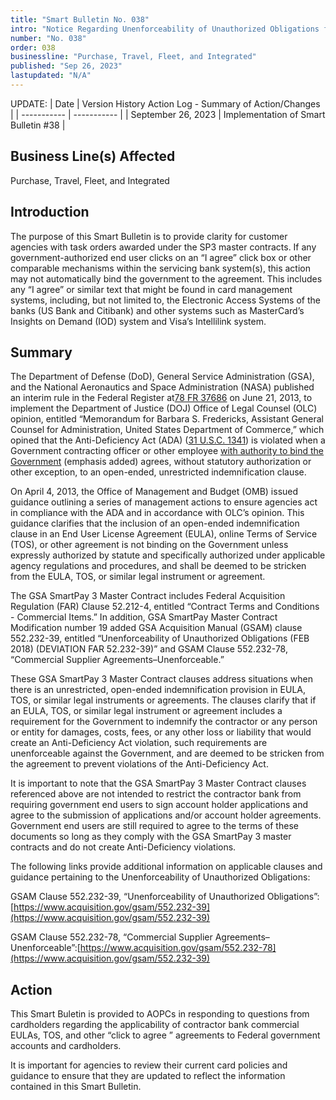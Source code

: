 ```yaml
---
title: "Smart Bulletin No. 038"
intro: "Notice Regarding Unenforceability of Unauthorized Obligations for Task Orders Awarded Under GSA SmartPay® 3 (SP3)"
number: "No. 038"
order: 038
businessline: "Purchase, Travel, Fleet, and Integrated"
published: "Sep 26, 2023"
lastupdated: "N/A"
---
```


UPDATE:
| Date | Version History Action Log - Summary of Action/Changes |
| ----------- | ----------- |
| September 26, 2023 | Implementation of Smart Bulletin #38 |

## Business Line(s) Affected

 Purchase, Travel, Fleet, and Integrated

## Introduction

The purpose of this Smart Bulletin is to provide clarity for customer agencies with task orders awarded under the SP3 master contracts. If any government-authorized end user clicks on an “I agree” click box or other comparable mechanisms within the servicing bank system(s), this action may not automatically bind the government to the agreement. This includes any “I agree” or similar text that might be found in card management systems, including, but not limited to, the Electronic Access Systems of the banks (US Bank and Citibank) and other systems such as MasterCard’s Insights on Demand (IOD) system and Visa’s Intellilink system.

## Summary

The Department of Defense (DoD), General Service Administration (GSA), and the National Aeronautics and Space Administration (NASA) published an interim rule in the Federal Register at[78 FR 37686](https://www.federalregister.gov/citation/78-FR-37686) on June 21, 2013, to implement the Department of Justice (DOJ) Office of Legal Counsel (OLC) opinion, entitled “Memorandum for Barbara S. Fredericks, Assistant General Counsel for Administration, United States Department of Commerce,” which opined that the Anti-Deficiency Act (ADA) ([31 U.S.C. 1341](https://api.fdsys.gov/link?collection=uscode&title=31&year=mostrecent&section=1341&type=usc&link-type=html))  is violated when a Government contracting officer or other employee <u>with authority to bind the Government</u> (emphasis added) agrees, without statutory authorization or other exception, to an open-ended, unrestricted indemnification clause.

On April 4, 2013, the Office of Management and Budget (OMB) issued guidance outlining a series of management actions to ensure agencies act in compliance with the ADA and in accordance with OLC’s opinion. This guidance clarifies that the inclusion of an open-ended indemnification clause in an End User License Agreement (EULA), online Terms of Service (TOS), or other agreement is not binding on the Government unless expressly authorized by statute and specifically authorized under applicable agency regulations and procedures, and shall be deemed to be stricken from the EULA, TOS, or similar legal instrument or agreement.

The GSA SmartPay 3 Master Contract includes Federal Acquisition Regulation (FAR) Clause 52.212-4, entitled “Contract Terms and Conditions - Commercial Items.” In addition, GSA SmartPay Master Contract Modification number 19 added GSA Acquisition Manual (GSAM) clause 552.232-39, entitled “Unenforceability of Unauthorized Obligations (FEB 2018) (DEVIATION FAR 52.232-39)” and GSAM Clause 552.232-78, “Commercial Supplier Agreements–Unenforceable.”

These GSA SmartPay 3 Master Contract clauses address situations when there is an unrestricted, open-ended indemnification provision in EULA, TOS, or similar legal instruments or agreements. The clauses clarify that if an EULA, TOS, or similar legal instrument or agreement includes a requirement for the Government to indemnify the contractor or any person or entity for damages, costs, fees, or any other loss or liability that would create an Anti-Deficiency Act violation, such requirements are unenforceable against the Government, and are deemed to be stricken from the agreement to prevent violations of the Anti-Deficiency Act.

It is important to note that the GSA SmartPay 3 Master Contract clauses referenced above are not intended to restrict the contractor bank from requiring government end users to sign account holder applications and agree to the submission of applications and/or account holder agreements. Government end users are still required to agree to the terms of these documents so long as they comply with the GSA SmartPay 3 master contracts and do not create Anti-Deficiency violations.

The following links provide additional information on applicable clauses and guidance pertaining to the Unenforceability of Unauthorized Obligations:

GSAM Clause 552.232-39, “Unenforceability of Unauthorized Obligations”:[https://www.acquisition.gov/gsam/552.232-39](https://www.acquisition.gov/gsam/552.232-39)

GSAM Clause 552.232-78, “Commercial Supplier Agreements–Unenforceable”:[https://www.acquisition.gov/gsam/552.232-78](https://www.acquisition.gov/gsam/552.232-39)

## Action

This Smart Buletin is provided to AOPCs in responding to questions from cardholders regarding the applicability of contractor bank commercial EULAs, TOS, and other “click to agree ” agreements to Federal government accounts and cardholders.

It is important for agencies to review their current card policies and guidance to ensure that they are updated to reflect the information contained in this Smart Bulletin.

